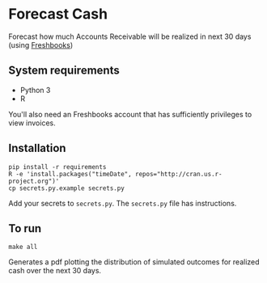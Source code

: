 # Forecast Cash
Forecast how much Accounts Receivable will be realized in next 30 days (using [Freshbooks](https://www.freshbooks.com/))

## System requirements
- Python 3
- R

You'll also need an Freshbooks account that has sufficiently privileges to view invoices.

## Installation
```
pip install -r requirements
R -e 'install.packages("timeDate", repos="http://cran.us.r-project.org")'
cp secrets.py.example secrets.py
```

Add your secrets to `secrets.py`. The `secrets.py` file has instructions.

## To run
```
make all
```

Generates a pdf plotting the distribution of simulated outcomes for realized cash over the next 30 days.
